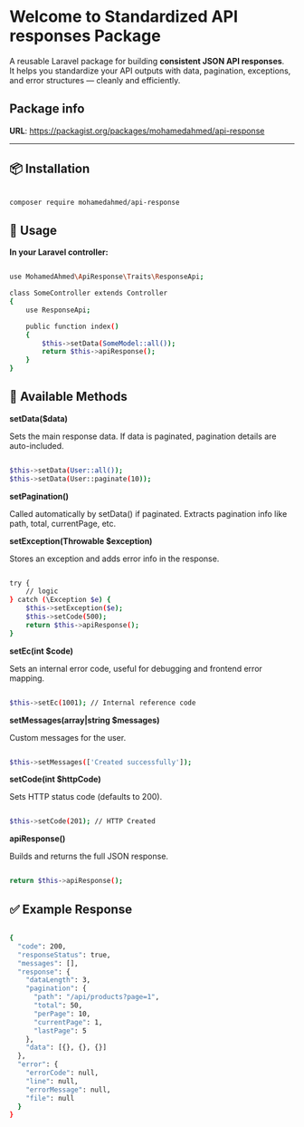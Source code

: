 # Welcome to Standardized API responses Package

A reusable Laravel package for building **consistent JSON API responses**.  
It helps you standardize your API outputs with data, pagination, exceptions, and error structures — cleanly and efficiently.

## Package info

**URL**: https://packagist.org/packages/mohamedahmed/api-response

---

## 📦 Installation

```sh

composer require mohamedahmed/api-response

```

## 🚀 Usage

**In your Laravel controller:**

```sh

use MohamedAhmed\ApiResponse\Traits\ResponseApi;

class SomeController extends Controller
{
    use ResponseApi;

    public function index()
    {
        $this->setData(SomeModel::all());
        return $this->apiResponse();
    }
}

```

## 🧠 Available Methods

**setData($data)**

Sets the main response data.
If data is paginated, pagination details are auto-included.

```sh

$this->setData(User::all());
$this->setData(User::paginate(10));

```

**setPagination()**

Called automatically by setData() if paginated.
Extracts pagination info like path, total, currentPage, etc.

**setException(Throwable $exception)**

Stores an exception and adds error info in the response.

```sh

try {
    // logic
} catch (\Exception $e) {
    $this->setException($e);
    $this->setCode(500);
    return $this->apiResponse();
}

```

**setEc(int $code)**

Sets an internal error code, useful for debugging and frontend error mapping.

```sh

$this->setEc(1001); // Internal reference code

```

**setMessages(array|string $messages)**

Custom messages for the user.

```sh

$this->setMessages(['Created successfully']);

```

**setCode(int $httpCode)**

Sets HTTP status code (defaults to 200).

```sh

$this->setCode(201); // HTTP Created

```

**apiResponse()**

Builds and returns the full JSON response.

```sh

return $this->apiResponse();

```

## ✅ Example Response

```sh

{
  "code": 200,
  "responseStatus": true,
  "messages": [],
  "response": {
    "dataLength": 3,
    "pagination": {
      "path": "/api/products?page=1",
      "total": 50,
      "perPage": 10,
      "currentPage": 1,
      "lastPage": 5
    },
    "data": [{}, {}, {}]
  },
  "error": {
    "errorCode": null,
    "line": null,
    "errorMessage": null,
    "file": null
  }
}

```